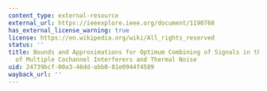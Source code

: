 ```yaml
---
content_type: external-resource
external_url: https://ieeexplore.ieee.org/document/1190768
has_external_license_warning: true
license: https://en.wikipedia.org/wiki/All_rights_reserved
status: ''
title: Bounds and Approximations for Optimum Combining of Signals in the Presence
  of Multiple Cochannel Interferers and Thermal Noise
uid: 24739bcf-00a3-46dd-abb0-81e0944f4589
wayback_url: ''
---
```

